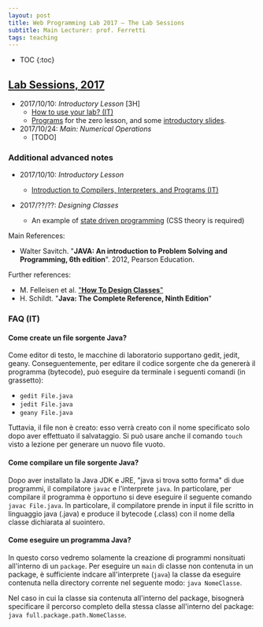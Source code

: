 ```yaml
---
layout: post
title: Web Programming Lab 2017 – The Lab Sessions
subtitle: Main Lecturer: prof. Ferretti
tags: teaching
---
```



* TOC
{:toc}

## [Lab Sessions, 2017](#2017)

*  2017/10/10: *Introductory Lesson* [3H]
   * [How to use your lab? (IT)](https://github.com/jackbergus/LPI07/raw/master/Lesson00/LabRuleBook.pdf)
   * [Programs](https://github.com/jackbergus/LPI07/tree/master/Lession00) for the zero lesson, and some [introductory slides](https://github.com/jackbergus/LPI07/raw/master/Lesson00/ex00.pdf).
* 2017/10/24: *Main: Numerical Operations*
     * [TODO]

### Additional advanced notes

 * 2017/10/10: *Introductory Lesson*
     * [Introduction to Compilers, Interpreters, and Programs (IT)](https://github.com/jackbergus/LPI07/raw/master/Lesson00/00Compilers.pdf)
     
 * 2017/??/??: *Designing Classes*
   * An example of [state driven programming](https://github.com/jackbergus/LucenePdfIndexer) (CSS theory is required)

Main References:
* Walter Savitch. "**JAVA: An introduction to Problem Solving and Programming, 6th edition**". 2012, Pearson Education.

Further references:
* M. Felleisen et al. ["**How To Design Classes**"](http://www.ccs.neu.edu/home/matthias/HtDC/htdc.pdf)
* H. Schildt. "**Java: The Complete Reference, Ninth Edition**" 

### FAQ (IT)

#### Come create un file sorgente Java?
Come editor di testo, le macchine di laboratorio supportano gedit, jedit, geany. Conseguentemente, per editare il codice sorgente che da genererà il programma (bytecode), può eseguire da terminale i seguenti comandi (in grassetto):
 * `gedit File.java`
 * `jedit File.java`
 * `geany File.java`

Tuttavia, il file non è creato: esso verrà creato con il nome specificato solo dopo aver effettuato il salvataggio. Si può usare anche il comando `touch` visto a lezione per generare un nuovo file vuoto.

#### Come compilare un file sorgente Java?
Dopo aver installato la Java JDK e JRE, "java si trova sotto forma" di due programmi, il compilatore `javac` e l'interprete `java`. In particolare, per compilare il programma è opportuno si deve eseguire il seguente comando `javac File.java`. In particolare, il compilatore  prende in input il file scritto in linguaggio java (.java) e produce il bytecode (.class) con il nome della classe dichiarata al suointero.

#### Come eseguire un programma Java?
In questo corso vedremo solamente la creazione di programmi nonsituati all'interno di un `package`. Per eseguire un `main` di classe non contenuta in un package, è sufficiente indcare all'interprete (`java`) la classe da eseguire contenuta nella directory corrente nel seguente modo: `java NomeClasse`.

Nel caso in cui la classe sia contenuta all'interno del package, bisognerà specificare il percorso completo della stessa classe all'interno del package: `java full.package.path.NomeClasse`.

